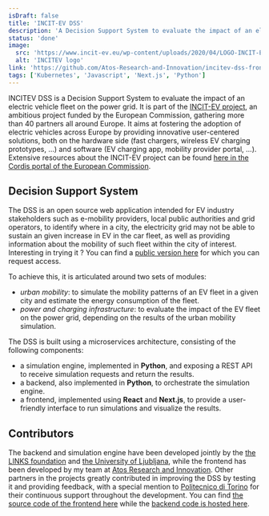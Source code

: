 ```yaml
---
isDraft: false
title: 'INCIT-EV DSS'
description: 'A Decision Support System to evaluate the impact of an electric vehicle fleet on the power grid'
status: 'done'
image:
  src: 'https://www.incit-ev.eu/wp-content/uploads/2020/04/LOGO-INCIT-EV_trans-e1587995833448.png'
  alt: 'INCITEV logo'
link: 'https://github.com/Atos-Research-and-Innovation/incitev-dss-frontend'
tags: ['Kubernetes', 'Javascript', 'Next.js', 'Python']
---
```


INCITEV DSS is a Decision Support System to evaluate the impact of an electric vehicle fleet on the power grid. It is part of the [INCIT-EV project](https://www.incit-ev.eu/), an ambitious project funded by the European Commission, gathering more than 40 partners all around Europe. It aims at fostering the adoption of electric vehicles across Europe by providing innovative user-centered solutions, both on the hardware side (fast chargers, wireless EV charging prototypes, ...) and software (EV charging app, mobility provider portal, ...). Extensive resources about the INCIT-EV project can be found [here in the Cordis portal of the European Commission](https://cordis.europa.eu/project/id/875683/results).

## Decision Support System

The DSS is an open source web application intended for EV industry stakeholders such as e-mobility providers, local public authorities and grid operators, to identify where in a city, the electricity grid may not be able to sustain an given increase in EV in the car fleet, as well as providing information about the mobility of such fleet within the city of interest. Interesting in trying it ? You can find a [public version here](https://incitev.linksfoundation.com/intro) for which you can request access.

To achieve this, it is articulated around two sets of modules:

- _urban mobility_: to simulate the mobility patterns of an EV fleet in a given city and estimate the energy consumption of the fleet.
- _power and charging infrastructure_: to evaluate the impact of the EV fleet on the power grid, depending on the results of the urban mobility simulation.

The DSS is built using a microservices architecture, consisting of the following components:

- a simulation engine, implemented in **Python**, and exposing a REST API to receive simulation requests and return the results.
- a backend, also implemented in **Python**, to orchestrate the simulation engine.
- a frontend, implemented using **React** and **Next.js**, to provide a user-friendly interface to run simulations and visualize the results.

## Contributors

The backend and simulation engine have been developed jointly by the [the LINKS foundation](https://linksfoundation.com/en/) and [the University of Ljubljana](https://www.uni-lj.si/en), while the frontend has been developed by my team at [Atos Research and Innovation](https://eviden.com/). Other partners in the projects greatly contributed in improving the DSS by testing it and providing feedback, with a special mention to [Politecnico di Torino](https://www.polito.it/) for their continuous support throughout the development. You can find [the source code of the frontend here](https://github.com/Atos-Research-and-Innovation/incitev-dss-frontend) while the [backend code is hosted here](https://github.com/LINKS-FCC/INCIT-EV_DSS).
